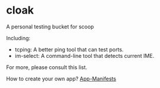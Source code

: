 # cloak

A personal testing bucket for scoop

Including:
- tcping: A better ping tool that can test ports.
- im-select: A command-line tool that detects current IME.

For more, please consult this list.

How to create your own app?
[App-Manifests](https://github.com/lukesampson/scoop/wiki/App-Manifests)

